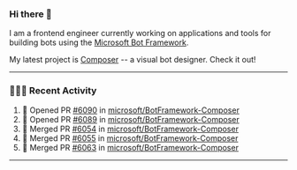 ### Hi there 👋

I am a frontend engineer currently working on applications and tools for building bots using the [Microsoft Bot Framework](https://dev.botframework.com/).

My latest project is [Composer](https://github.com/microsoft/BotFramework-Composer) -- a visual bot designer. Check it out!

---

### 👨🏻‍💻 Recent Activity

<!--START_SECTION:activity-->
1. 💪 Opened PR [#6090](https://github.com/microsoft/BotFramework-Composer/pull/6090) in [microsoft/BotFramework-Composer](https://github.com/microsoft/BotFramework-Composer)
2. 💪 Opened PR [#6089](https://github.com/microsoft/BotFramework-Composer/pull/6089) in [microsoft/BotFramework-Composer](https://github.com/microsoft/BotFramework-Composer)
3. 🎉 Merged PR [#6054](https://github.com/microsoft/BotFramework-Composer/pull/6054) in [microsoft/BotFramework-Composer](https://github.com/microsoft/BotFramework-Composer)
4. 🎉 Merged PR [#6055](https://github.com/microsoft/BotFramework-Composer/pull/6055) in [microsoft/BotFramework-Composer](https://github.com/microsoft/BotFramework-Composer)
5. 🎉 Merged PR [#6063](https://github.com/microsoft/BotFramework-Composer/pull/6063) in [microsoft/BotFramework-Composer](https://github.com/microsoft/BotFramework-Composer)
<!--END_SECTION:activity-->

---

<!--
**a-b-r-o-w-n/a-b-r-o-w-n** is a ✨ _special_ ✨ repository because its `README.md` (this file) appears on your GitHub profile.

Here are some ideas to get you started:

- 🔭 I’m currently working on ...
- 🌱 I’m currently learning ...
- 👯 I’m looking to collaborate on ...
- 🤔 I’m looking for help with ...
- 💬 Ask me about ...
- 📫 How to reach me: ...
- 😄 Pronouns: ...
- ⚡ Fun fact: ...
-->
